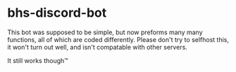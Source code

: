 # bhs-discord-bot
This bot was supposed to be simple, but now preforms many many functions, all of which are coded differently.
Please don't try to selfhost this, it won't turn out well, and isn't compatable with other servers. 

It still works though™️
